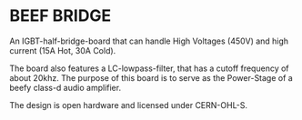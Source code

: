 # BEEF BRIDGE

An IGBT-half-bridge-board that can handle High Voltages (450V) and high current (15A Hot, 30A Cold).

The board also features a LC-lowpass-filter, that has a cutoff frequency of about 20khz. The purpose of this board is to serve as the Power-Stage of a beefy class-d audio amplifier.

The design is open hardware and licensed under CERN-OHL-S.
